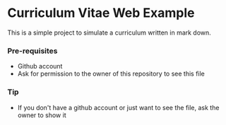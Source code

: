# Curriculum Vitae Web Example
This is a simple project to simulate a curriculum written in mark down.

### Pre-requisites
- Github account
- Ask for permission to the owner of this repository to see this file

### Tip
- If you don't have a github account or just want to see the file, ask the owner to show it
